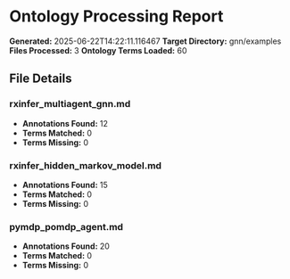 # Ontology Processing Report

**Generated:** 2025-06-22T14:22:11.116467
**Target Directory:** gnn/examples
**Files Processed:** 3
**Ontology Terms Loaded:** 60

## File Details

### rxinfer_multiagent_gnn.md
- **Annotations Found:** 12
- **Terms Matched:** 0
- **Terms Missing:** 0

### rxinfer_hidden_markov_model.md
- **Annotations Found:** 15
- **Terms Matched:** 0
- **Terms Missing:** 0

### pymdp_pomdp_agent.md
- **Annotations Found:** 20
- **Terms Matched:** 0
- **Terms Missing:** 0

